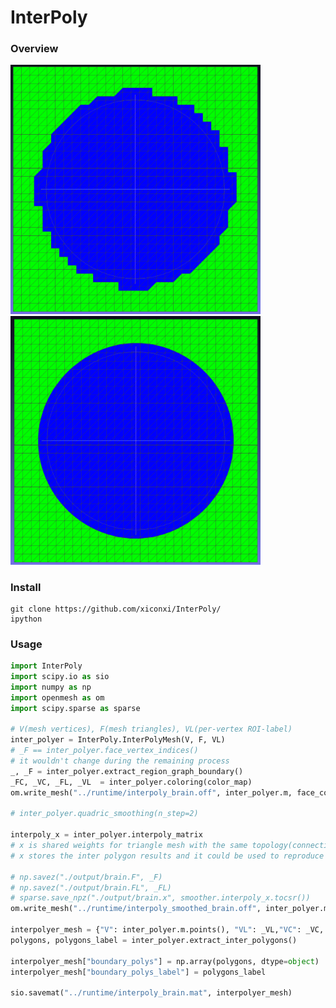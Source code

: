 # InterPoly

### Overview

<img src="https://github.com/xiconxi/InterPoly/blob/main/imgs/RawPolyCurves.png" alt="alt text" width="400" height="whatever" /> <img src="https://github.com/xiconxi/InterPoly/blob/main/imgs/MinimumVariationPolyCurves.png" alt="alt text" width="400" height="whatever"/>

### Install 
```
git clone https://github.com/xiconxi/InterPoly/
ipython
```

### Usage
```python
import InterPoly
import scipy.io as sio 
import numpy as np 
import openmesh as om 
import scipy.sparse as sparse

# V(mesh vertices), F(mesh triangles), VL(per-vertex ROI-label)
inter_polyer = InterPoly.InterPolyMesh(V, F, VL)
# _F == inter_polyer.face_vertex_indices()
# it wouldn't change during the remaining process
_, _F = inter_polyer.extract_region_graph_boundary()
_FC, _VC, _FL, _VL  = inter_polyer.coloring(color_map)
om.write_mesh("../runtime/interpoly_brain.off", inter_polyer.m, face_color=True, vertex_color=True)

# inter_polyer.quadric_smoothing(n_step=2)

interpoly_x = inter_polyer.interpoly_matrix
# x is shared weights for triangle mesh with the same topology(connection)
# x stores the inter polygon results and it could be used to reproduce the results on other meshes.  

# np.savez("./output/brain.F", _F)
# np.savez("./output/brain.FL", _FL)
# sparse.save_npz("./output/brain.x", smoother.interpoly_x.tocsr())
om.write_mesh("../runtime/interpoly_smoothed_brain.off", inter_polyer.m, face_color=True, vertex_color=True)

interpolyer_mesh = {"V": inter_polyer.m.points(), "VL": _VL,"VC": _VC, "F": _F, "FL": _FL, "FC": _FC}
polygons, polygons_label = inter_polyer.extract_inter_polygons()

interpolyer_mesh["boundary_polys"] = np.array(polygons, dtype=object)
interpolyer_mesh["boundary_polys_label"] = polygons_label

sio.savemat("../runtime/interpoly_brain.mat", interpolyer_mesh)

```






